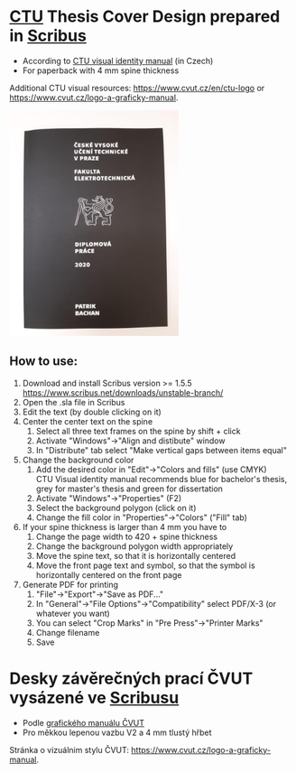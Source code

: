 # [CTU](https://www.cvut.cz/en/welcome-to-ctu) Thesis Cover Design prepared in [Scribus](https://www.scribus.net/)
- According to [CTU visual identity manual](https://www.cvut.cz/sites/default/files/content/e254fb38-e72d-463b-8c9f-cb0435416f29/cs/20170328-graficky-manual-identity-cvut-v-praze.pdf) (in Czech)
- For paperback with 4 mm spine thickness

Additional CTU visual resources: https://www.cvut.cz/en/ctu-logo or https://www.cvut.cz/logo-a-graficky-manual.

<img src=examples/Patrik/front.jpg width=300 alt="Example of a thesis using this">

## How to use:
1. Download and install Scribus version >= 1.5.5 https://www.scribus.net/downloads/unstable-branch/
1. Open the .sla file in Scribus
1. Edit the text (by double clicking on it)
1. Center the center text on the spine
    1. Select all three text frames on the spine by shift + click
    1. Activate "Windows"->"Align and distibute" window
    1. In "Distribute" tab select "Make vertical gaps between items equal"
1. Change the background color
    1. Add the desired color in "Edit"->"Colors and fills" (use CMYK)  
    CTU Visual identity manual recommends blue for bachelor's thesis, grey for master's thesis and green for dissertation
    1. Activate "Windows"->"Properties" (F2)
    1. Select the background polygon (click on it)
    1. Change the fill color in "Properties"->"Colors" ("Fill" tab)
1. If your spine thickness is larger than 4 mm you have to
    1. Change the page width to 420 + spine thickness
    1. Change the background polygon width appropriately
    1. Move the spine text, so that it is horizontally centered
    1. Move the front page text and symbol, so that the symbol is horizontally centered on the front page
1. Generate PDF for printing
    1. "File"->"Export"->"Save as PDF..."
    1. In "General"->"File Options"->"Compatibility" select PDF/X-3 (or whatever you want)
    1. You can select "Crop Marks" in "Pre Press"->"Printer Marks"
    1. Change filename
    1. Save


# Desky závěrečných prací ČVUT vysázené ve [Scribusu](https://www.scribus.net/)
- Podle [grafického manuálu ČVUT](https://www.cvut.cz/sites/default/files/content/e254fb38-e72d-463b-8c9f-cb0435416f29/cs/20170328-graficky-manual-identity-cvut-v-praze.pdf)
- Pro měkkou lepenou vazbu V2 a 4 mm tlustý hřbet

Stránka o vizuálnim stylu ČVUT: https://www.cvut.cz/logo-a-graficky-manual.
